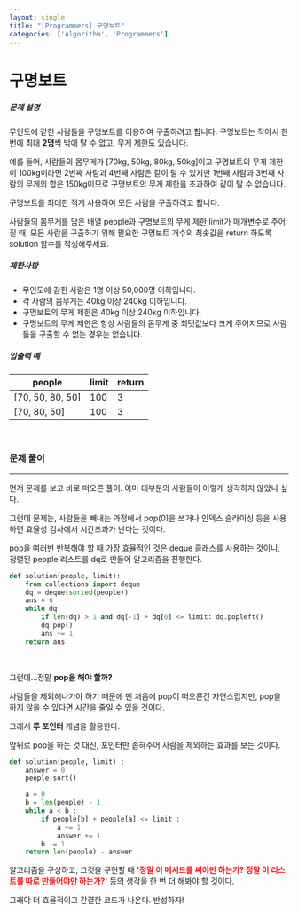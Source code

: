 ```yaml
---
layout: single
title: "[Programmers] 구명보트"
categories: ['Algorithm', 'Programmers']
---
```


# 구명보트

##### 문제 설명

무인도에 갇힌 사람들을 구명보트를 이용하여 구출하려고 합니다. 구명보트는 작아서 한 번에 최대 **2명**씩 밖에 탈 수 없고, 무게 제한도 있습니다.

예를 들어, 사람들의 몸무게가 [70kg, 50kg, 80kg, 50kg]이고 구명보트의 무게 제한이 100kg이라면 2번째 사람과 4번째 사람은 같이 탈 수 있지만 1번째 사람과 3번째 사람의 무게의 합은 150kg이므로 구명보트의 무게 제한을 초과하여 같이 탈 수 없습니다.

구명보트를 최대한 적게 사용하여 모든 사람을 구출하려고 합니다.

사람들의 몸무게를 담은 배열 people과 구명보트의 무게 제한 limit가 매개변수로 주어질 때, 모든 사람을 구출하기 위해 필요한 구명보트 개수의 최솟값을 return 하도록 solution 함수를 작성해주세요.

##### 제한사항

* 무인도에 갇힌 사람은 1명 이상 50,000명 이하입니다.
* 각 사람의 몸무게는 40kg 이상 240kg 이하입니다.
* 구명보트의 무게 제한은 40kg 이상 240kg 이하입니다.
* 구명보트의 무게 제한은 항상 사람들의 몸무게 중 최댓값보다 크게 주어지므로 사람들을 구출할 수 없는 경우는 없습니다.

##### 입출력 예

| people           | limit | return |
| ---------------- | ----- | ------ |
| [70, 50, 80, 50] | 100   | 3      |
| [70, 80, 50]     | 100   | 3      |

<br>



### 문제 풀이

---

먼저 문제를 보고 바로 떠오른 풀이. 아마 대부분의 사람들이 이렇게 생각하지 않았나 싶다. 

그런데 문제는, 사람들을 빼내는 과정에서 pop(0)을 쓰거나 인덱스 슬라이싱 등을 사용하면 효율성 검사에서 시간초과가 난다는 것이다. 

pop을 여러번 반복해야 할 때 가장 효율적인 것은 deque 클래스를 사용하는 것이니, 정렬된 people 리스트를 dq로 만들어 알고리즘을 진행한다. 

```python
def solution(people, limit):
    from collections import deque
    dq = deque(sorted(people))
    ans = 0
    while dq:
        if len(dq) > 1 and dq[-1] + dq[0] <= limit: dq.popleft()
        dq.pop()
        ans += 1
    return ans
```

<br>

그런데...정말 **pop을 해야 할까?**

사람들을 제외해나가야 하기 때문에 맨 처음에 pop이 떠오른건 자연스럽지만, pop을 하지 않을 수 있다면 시간을 줄일 수 있을 것이다. 

그래서 **투 포인터** 개념을 활용한다. 

앞뒤로 pop을 하는 것 대신, 포인터만 좁혀주어 사람을 제외하는 효과를 보는 것이다.  

```python
def solution(people, limit) :
    answer = 0
    people.sort()

    a = 0
    b = len(people) - 1
    while a < b :
        if people[b] + people[a] <= limit :
            a += 1
            answer += 1
        b -= 1
    return len(people) - answer
```

알고리즘을 구상하고, 그것을 구현할 때 <span style="color:rgb(255,10,10)">**'정말 이 메서드를 써야만 하는가? 정말 이 리스트를 따로 만들어야만 하는가?'**</span> 등의 생각을 한 번 더 해봐야 할 것이다. 

그래야 더 효율적이고 간결한 코드가 나온다. 반성하자!

<br>

<br>

<br>

